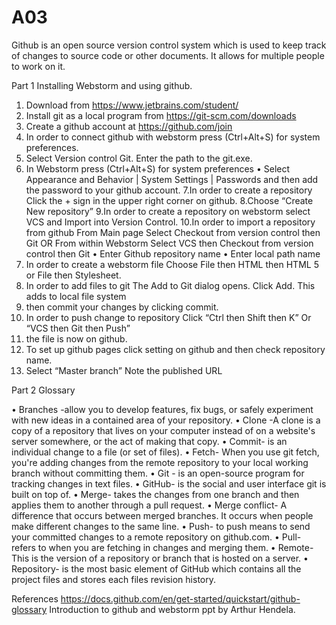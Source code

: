 # A03

Github is an open source version control system which is used to keep track of changes to source code or other documents.
It allows for multiple people to work on it.

Part 1 Installing Webstorm and using github.
1. Download from https://www.jetbrains.com/student/
2. Install git as a local program from https://git-scm.com/downloads
3. Create a github account at https://github.com/join
4. In order to connect github with webstorm press (Ctrl+Alt+S) for system preferences.
5. Select Version control Git. Enter the path to the git.exe.
6. In Webstorm press (Ctrl+Alt+S) for system preferences
• Select Appearance and Behavior | System Settings | Passwords and then add the password to your github account.
7.In order to create a repository Click the + sign in the upper right corner on github.
8.Choose “Create New repository”
9.In order to create a repository on webstorm select VCS and Import into Version Control.
10.In order to import a repository from github 
From Main page Select Checkout from version control then Git  OR
From within Webstorm Select VCS then Checkout from version control then Git
• Enter Github repository name 
• Enter local path name
11. In order to create a webstorm file Choose File then HTML then HTML 5 or File then Stylesheet.
12. In order to add files to git 
The Add to Git dialog opens.
Click Add. This adds to local file system 
13. then commit your changes by clicking commit.
14. In order to push change to repository Click “Ctrl then Shift then K”
Or “VCS then Git then Push”
15. the file is now on github.
16. To set up github pages click setting on github and then check repository name.
17. Select “Master branch”
Note the published URL 

Part 2 Glossary 

•	Branches -allow you to develop features, fix bugs, or safely experiment with new ideas in a contained area of your repository.
•	Clone -A clone is a copy of a repository that lives on your computer instead of on a website's server somewhere, or the act of making that copy. 
•	Commit- is an individual change to a file (or set of files).
•	Fetch- When you use git fetch, you're adding changes from the remote repository to your local working branch without committing them.
•	Git - is an open-source program for tracking changes in text files. 
•	GitHub- is the social and user interface git is built on top of.
•	Merge- takes the changes from one branch and then applies them to another through a pull request.
•	Merge conflict- A difference that occurs between merged branches. It occurs when people make different changes to the same line.
•	Push- to push means to send your committed changes to a remote repository on github.com.
•	Pull- refers to when you are fetching in changes and merging them.
•	Remote- This is the version of a repository or branch that is hosted on a server.
•	Repository- is the most basic element of GitHub which contains all the project files and stores each files revision history.

References
https://docs.github.com/en/get-started/quickstart/github-glossary
Introduction to github and webstorm ppt by Arthur Hendela.
